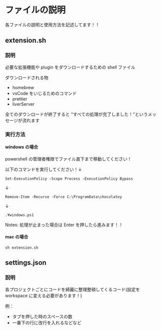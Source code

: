 # ファイルの説明

各ファイルの説明と使用方法を記述してます！！

## extension.sh

### 説明

必要な拡張機能や plugin をダウンロードするための shell ファイル

ダウンロードされる物

- homebrew
- vsCode をいじるためのコマンド
- prettier
- liverServer

全てのダウンロードが終了すると "すべての処理が完了しました！"というメッセージが流れます

### 実行方法

#### windows の場合

powershell の管理者権限でファイル直下まで移動してください！

以下のコマンドを実行してください！↓

`Set-ExecutionPolicy -Scope Process -ExecutionPolicy Bypass`

↓

`Remove-Item -Recurse -Force C:\ProgramData\chocolatey`

↓

`.¥windows.ps1`

Notes: 処理が止まった場合は Enter を押したら進みます！！

#### mac の場合

`sh extension.sh`

## settings.json

### 説明

各プロジェクトごとにコードを綺麗に整理整頓してくるコード(設定を workspace に変える必要があります！)

例：

- タブを押した時のスペースの数
- 一番下の行に改行を入れるなどなど
